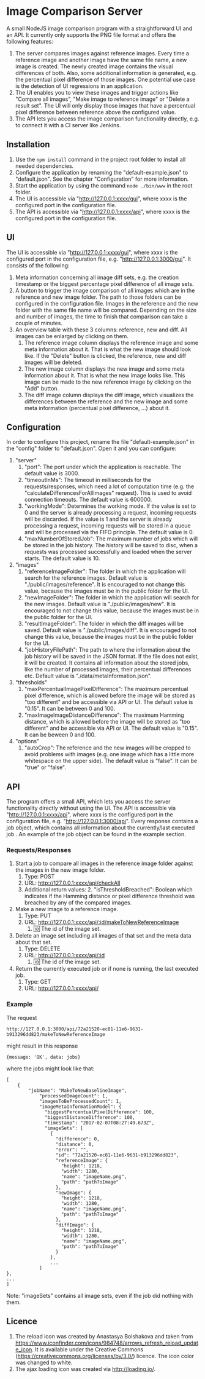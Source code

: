 # Image Comparison Server

A small NodeJS image comparison program with a straightforward UI and an API. It currently only supports the PNG file format and offers the following features:

1. The server compares images against reference images. Every time a reference image and another image have the same file name, a new image is created. The newly created image contains the visual differences of both. Also, some additional information is generated, e.g. the percentual pixel difference of those images. One potential use case is the detection of UI regressions in an application.
2. The UI enables you to view these images and trigger actions like "Compare all images", "Make image to reference image" or "Delete a result set". The UI will only display those images that have a percentual pixel difference between reference above the configured value.
3. The API lets you access the image comparison functionality directly, e.g. to connect it with a CI server like Jenkins.

## Installation

1. Use the `npm install` command in the project root folder to install all needed dependencies.
2. Configure the application by renaming the "default-example.json" to "default.json". See the chapter "Configuration" for more information.
3. Start the application by using the command `node ./bin/www` in the root folder.
4. The UI is accessible via "http://127.0.0.1:xxxx/gui", where xxxx is the configured port in the configuration file.
5. The API is accessible via "http://127.0.0.1:xxxx/api", where xxxx is the configured port in the configuration file.

## UI

The UI is accessible via "http://127.0.0.1:xxxx/gui", where xxxx is the configured port in the configuration file, e.g. "http://127.0.0.1:3000/gui".
It consists of the following:

1. Meta information concerning all image diff sets, e.g. the creation timestamp or the biggest percentage pixel difference of all image sets.
2. A button to trigger the image comparison of all images which are in the reference and new image folder. The path to those folders can be configured in the configuration file. Images in the reference and the new folder with the same file name will be compared. Depending on the size and number of images, the time to finish that comparison can take a couple of minutes.
3. An overview table with these 3 columns: reference, new and diff. All images can be enlarged by clicking on them.
    1. The reference image column displays the reference image and some meta information about it. That is what the new image should look like. If the "Delete" button is clicked, the reference, new and diff images will be deleted.
    2. The new image column displays the new image and some meta information about it. That is what the new image looks like. This image can be made to the new reference image by clicking on the "Add" button.
    3. The diff image column displays the diff image, which visualizes the differences between the reference and the new image and some meta information (percentual pixel difference, ...) about it.

## Configuration

In order to configure this project, rename the file "default-example.json" in the "config" folder to "default.json". Open it and you can configure:

1. "server" 
    1. "port": The port under which the application is reachable. The default value  is 3000.
    2. "timeoutInMs": The timeout in milliseconds for the requests/responses, which need a lot of computation time (e.g. the "calculateDifferencesForAllImages" request). This is used to avoid connection timeouts. The default value is 600000. 
    3. "workingMode": Determines the working mode. If the value is set to 0 and the server is already processing a request, incoming requests will be discarded. If the value is 1 and the server is already processing a request, incoming requests will be stored in a queue and will be processed via the FIFO principle. The default value is 0.
    4. "maxNumberOfStoredJob": The maximum number of jobs which will be stored in the job history. The history will be saved to disc, when a requests was processed successfully and loaded when the server starts. The default value is 10.
2. "images"
    1. "referenceImageFolder": The folder in which the application will search for the reference images. Default value is "./public/images/reference". It is encouraged to not change this value, because the images must be in the public folder for the UI.
    2. "newImageFolder": The folder in which the application will search for the new images. Default value is "./public/images/new". It is encouraged to not change this value, because the images must be in the public folder for the UI.
    3. "resultImageFolder": The folder in which the diff images will be saved. Default value is "./public/images/diff". It is encouraged to not change this value, because the images must be in the public folder for the UI.
    4. "jobHistoryFilePath": The path to where the information about the job history will be saved in the JSON format. If the file does not exist, it will be created. It contains all information about the stored jobs, like the number of processed images, their percentual differences etc. Default value is "./data/metaInformation.json".
3. "thresholds"
    1. "maxPercentualImagePixelDifference": The maximum percentual pixel difference, which is allowed before the image will be stored as "too different" and be accessible via API or UI. The default value is "0.15". It can be between 0 and 100.
    2. "maxImageImageDistanceDifference": The maximum Hamming distance, which is allowed before the image will be stored as "too different" and be accessible via API or UI. The default value is "0.15". It can be beween 0 and 100.
4. "options"
    1. "autoCrop": The reference and the new images will be cropped to avoid problems with images (e.g. one image which has a little more whitespace on the upper side). The default value is "false". It can be "true" or "false".
    
## API

The program offers a small API, which lets you access the server functionality directly without using the UI. The API is accessible via "http://127.0.0.1:xxxx/api", where xxxx is the configured port in the configuration file, e.g. "http://127.0.0.1:3000/api".
Every response contains a job object, which contains all information about the currently/last executed job . An example of the job object can be found in the example section.

### Requests/Responses

1. Start a job to compare all images in the reference image folder against the images in the new image folder.
    1. Type: POST
    2. URL: http://127.0.0.1:xxxx/api/checkAll
    3. Additional return values: 
        2. "isThresholdBreached": Boolean which indicates if the Hamming distance or pixel difference threshold was breached by any of the compared images.
2. Make a new image to a reference image.
    1. Type: PUT
    2. URL: http://127.0.0.1:xxxx/api/:id/makeToNewReferenceImage
        1. :id: The id of the image set.
2. Delete an image set including all images of that set and the meta data about that set.
    1. Type: DELETE
    2. URL: http://127.0.0.1:xxxx/api/:id
        1. :id: The id of the image set.
2. Return the currently executed job or if none is running, the last executed job.
    1. Type: GET
    2. URL: http://127.0.0.1:xxxx/api/

### Example

The request
```
http://127.0.0.1:3000/api/72a21520-ec81-11e6-9631-b913296dd823/makeToNewReferenceImage
```

might result in this response 

```
{message: 'OK', data: jobs}
```

where the jobs might look like that:

```
[
    {
        "jobName": "MakeToNewBaselineImage",
            "processedImageCount": 1,
            "imagesToBeProcessedCount": 1,
            "imageMetaInformationModel": {
              "biggestPercentualPixelDifference": 100,
              "biggestDistanceDifference": 100,
              "timeStamp": "2017-02-07T08:27:49.673Z",
              "imageSets": [
                {
                  "difference": 0,
                  "distance": 0,
                  "error": "",
                  "id": "72a21520-ec81-11e6-9631-b913296dd823",
                  "referenceImage": {
                    "height": 1218,
                    "width": 1280,
                    "name": "imageName.png",
                    "path": "pathToImage"
                  },
                  "newImage": {
                    "height": 1218,
                    "width": 1280,
                    "name": "imageName.png",
                    "path": "pathToImage"
                  },
                  "diffImage": {
                    "height": 1218,
                    "width": 1280,
                    "name": "imageName.png",
                    "path": "pathToImage"
                  }
                },
                ...
            ]
},
...
]
```

Note: "imageSets" contains all image sets, even if the job did nothing with them. 

## Licence
1. The reload icon was created by Anastasya Bolshakova and taken from https://www.iconfinder.com/icons/984748/arrows_refresh_reload_update_icon. It is available under the Creative Commons (https://creativecommons.org/licenses/by/3.0/) licence. The icon color was changed to white.
2. The ajax loading icon was created via http://loading.io/.